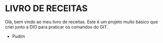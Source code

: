 # LIVRO DE RECEITAS #

Olá, bem vindo ao meu livro de receitas. Este é um projeto muito básico que criei junto a DIO para praticar os comandos do GIT.

- Pudim